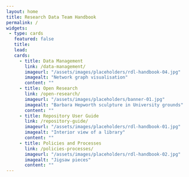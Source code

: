 ```yaml
---
layout: home
title: Research Data Team Handbook
permalink: /
widgets:
 - type: cards
   featured: false
   title: 
   lead: 
   cards:
     - title: Data Management
       link: /data-management/
       imageurl: "/assets/images/placeholders/rdl-handbook-04.jpg"
       imagealt: "Network graph visualisation"
       content: ""
     - title: Open Research
       link: /open-research/
       imageurl: "/assets/images/placeholders/banner-01.jpg"
       imagealt: "Barbara Hepworth sculpture in University grounds"
       content: ""
     - title: Repository User Guide
       link: /repository-guide/
       imageurl: "/assets/images/placeholders/rdl-handbook-01.jpg"
       imagealt: "Interior view of a library"
       content: ""
     - title: Policies and Processes
       link: /policies-processes/
       imageurl: "/assets/images/placeholders/rdl-handbook-02.jpg"
       imagealt: "Jigsaw pieces"
       content: ""
---
```

